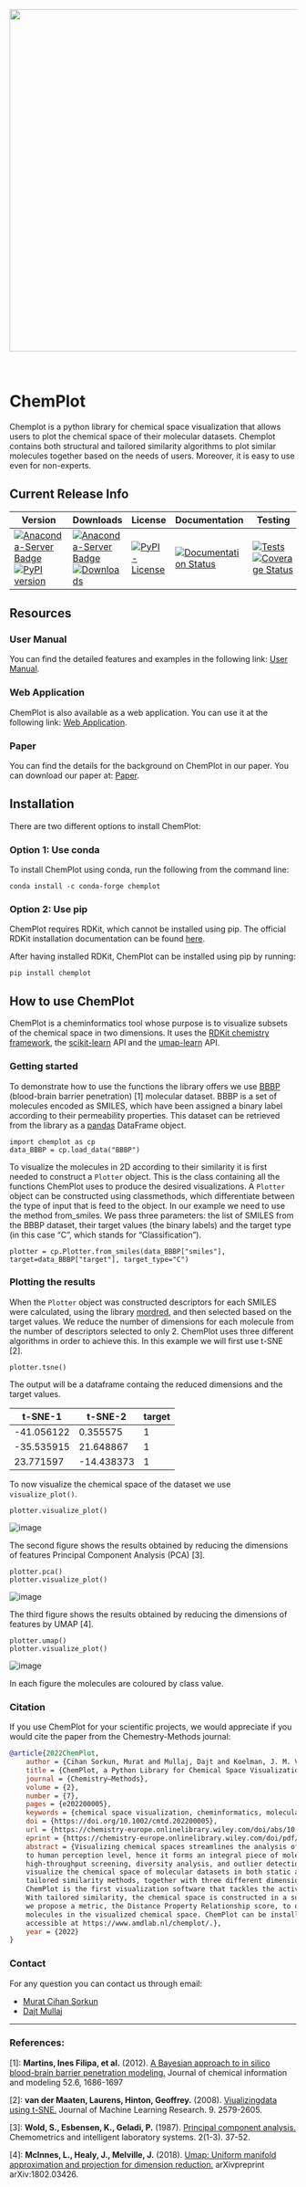 <p align="center">
  <img width="600" src="https://raw.githubusercontent.com/mcsorkun/ChemPlot/main/docs/logo_chemplot.png">
</p>
<br />

# ChemPlot

Chemplot is a python library for chemical space visualization that allows users to plot the chemical space of their molecular datasets. Chemplot contains both structural and tailored similarity algorithms to plot similar molecules together based on the needs of users. Moreover, it is easy to use even for non-experts.

## Current Release Info

| Version | Downloads | License | Documentation | Testing |
| --- | --- | --- | --- | --- |
| [![Anaconda-Server Badge](https://anaconda.org/conda-forge/chemplot/badges/version.svg)](https://anaconda.org/conda-forge/chemplot)  [![PyPI version](https://badge.fury.io/py/chemplot.svg)](https://badge.fury.io/py/chemplot) | [![Anaconda-Server Badge](https://anaconda.org/conda-forge/chemplot/badges/downloads.svg)](https://anaconda.org/conda-forge/chemplot)  [![Downloads](https://pepy.tech/badge/chemplot/month)](https://pepy.tech/project/chemplot) | [![PyPI - License](https://img.shields.io/pypi/l/chemplot?color=yellow)](https://github.com/mcsorkun/ChemPlot/blob/main/LICENSE) |  [![Documentation Status](https://readthedocs.org/projects/chemplot/badge/?version=latest)](https://chemplot.readthedocs.io/en/latest/?badge=latest) | [![Tests](https://github.com/mcsorkun/ChemPlot/actions/workflows/tests.yml/badge.svg)](https://github.com/mcsorkun/ChemPlot/actions/workflows/tests.yml)  [![Coverage Status](https://coveralls.io/repos/github/mcsorkun/ChemPlot/badge.svg)](https://coveralls.io/github/mcsorkun/ChemPlot) |

## Resources 

### User Manual

You can find the detailed features and examples in the following link: [User Manual](https://chemplot.readthedocs.io/en/latest/).

### Web Application

ChemPlot is also available as a web application. You can use it at the following link: [Web Application](https://share.streamlit.io/mcsorkun/chemplot-web/main/web_app_chemplot.py).

### Paper

You can find the details for the background on ChemPlot in our paper. You can download our paper at: [Paper](https://chemistry-europe.onlinelibrary.wiley.com/doi/full/10.1002/cmtd.202200005).

## Installation

There are two different options to install ChemPlot:

### Option 1: Use conda

To install ChemPlot using conda, run the following from the command line:

    conda install -c conda-forge chemplot

### Option 2: Use pip

ChemPlot requires RDKit, which cannot be installed using pip. The
official RDKit installation documentation can be found
[here](http://www.rdkit.org/docs/Install.html).

After having installed RDKit, ChemPlot can be installed using pip by
running:

    pip install chemplot
    
## How to use ChemPlot

ChemPlot is a cheminformatics tool whose purpose is to visualize subsets
of the chemical space in two dimensions. It uses the [RDKit chemistry
framework](http://www.rdkit.org), the
[scikit-learn](http://scikit-learn.org/stable/index.html) API and the
[umap-learn](https://github.com/lmcinnes/umap) API.

### Getting started

To demonstrate how to use the functions the library offers we use
[BBBP](https://github.com/mcsorkun/ChemPlot/blob/main/tests/test_data/C_2039_BBBP_2.csv) (blood-brain barrier penetration) [1] molecular dataset. BBBP is a
set of molecules encoded as SMILES, which have been assigned a binary
label according to their permeability properties. This dataset can be retrieved 
from the library as a [pandas](https://pandas.pydata.org/pandas-docs/stable/index.html)
DataFrame object.

``` {.sourceCode .python3}
import chemplot as cp
data_BBBP = cp.load_data("BBBP")
```

To visualize the molecules in 2D according to their similarity it is
first needed to construct a `Plotter` object. This is the class
containing all the functions ChemPlot uses to produce the desired
visualizations. A `Plotter` object can be constructed using
classmethods, which differentiate between the type of input that is feed
to the object. In our example we need to use the method from\_smiles. We
pass three parameters: the list of SMILES from the BBBP dataset, their
target values (the binary labels) and the target type (in this case “C”,
which stands for “Classification”).

``` {.sourceCode .python3}
plotter = cp.Plotter.from_smiles(data_BBBP["smiles"], target=data_BBBP["target"], target_type="C")
```

### Plotting the results

When the `Plotter` object was constructed descriptors for each SMILES
were calculated, using the library
[mordred](http://mordred-descriptor.github.io/documentation/v0.1.0/introduction.html),
and then selected based on the target values. We reduce the number of 
dimensions for each molecule from the number of descriptors selected to only 2. 
ChemPlot uses three different algorithms in order to achieve this. 
In this example we will first use t-SNE [2].

``` {.sourceCode .python3}
plotter.tsne()
```

The output will be a dataframe containg the reduced dimensions and the target values.

| t-SNE-1          | t-SNE-2          | target           |
|------------------|------------------|------------------|
| -41.056122       | 0.355575         | 1                |
| -35.535915       | 21.648867        | 1                |
| 23.771597        | -14.438373       | 1                |

To now visualize the chemical space of the dataset we use `visualize_plot()`.

``` {.sourceCode .python3}
plotter.visualize_plot()
```

![image](https://raw.githubusercontent.com/mcsorkun/ChemPlot/main/docs/user_manual/images/gs_tsne.png)

The second figure shows the results obtained by reducing the dimensions 
of features Principal Component Analysis (PCA) [3].

``` {.sourceCode .python3}
plotter.pca()
plotter.visualize_plot()
```

![image](https://raw.githubusercontent.com/mcsorkun/ChemPlot/main/docs/user_manual/images/gs_pca.png)

The third figure shows the results obtained by reducing the dimensions
of features by UMAP [4].

``` {.sourceCode .python3}
plotter.umap()
plotter.visualize_plot()
```

![image](https://raw.githubusercontent.com/mcsorkun/ChemPlot/main/docs/user_manual/images/gs_umap.png)

In each figure the molecules are coloured by class value.

### Citation

If you use ChemPlot for your scientific projects, we would appreciate if you would 
cite the paper from the Chemestry-Methods journal:

```bibtex
@article{2022ChemPlot,
    author = {Cihan Sorkun, Murat and Mullaj, Dajt and Koelman, J. M. Vianney A. and Er, Süleyman},
    title = {ChemPlot, a Python Library for Chemical Space Visualization},
    journal = {Chemistry–Methods},
    volume = {2},
    number = {7},
    pages = {e202200005},
    keywords = {chemical space visualization, cheminformatics, molecular similarity, Python, tailored similarity},
    doi = {https://doi.org/10.1002/cmtd.202200005},
    url = {https://chemistry-europe.onlinelibrary.wiley.com/doi/abs/10.1002/cmtd.202200005},
    eprint = {https://chemistry-europe.onlinelibrary.wiley.com/doi/pdf/10.1002/cmtd.202200005},
    abstract = {Visualizing chemical spaces streamlines the analysis of molecular datasets by reducing the information 
    to human perception level, hence it forms an integral piece of molecular engineering, including chemical library design, 
    high-throughput screening, diversity analysis, and outlier detection. We present here ChemPlot, which enables users to 
    visualize the chemical space of molecular datasets in both static and interactive ways. ChemPlot features structural and 
    tailored similarity methods, together with three different dimensionality reduction methods: PCA, t-SNE, and UMAP. 
    ChemPlot is the first visualization software that tackles the activity/property cliff problem by incorporating tailored similarity. 
    With tailored similarity, the chemical space is constructed in a supervised manner considering target properties. Additionally, 
    we propose a metric, the Distance Property Relationship score, to quantify the property difference of similar (i. e. close) 
    molecules in the visualized chemical space. ChemPlot can be installed via Conda or PyPI (pip) and a web application is freely 
    accessible at https://www.amdlab.nl/chemplot/.},
    year = {2022}
}
```

### Contact

For any question you can contact us through email:

- [Murat Cihan Sorkun](mailto:mcsorkun@gmail.com)
- [Dajt Mullaj](mailto:dajt.mullai@gmail.com)

* * * * *

<h3>
References:

</h3>

[1]: **Martins, Ines Filipa, et al.** (2012). [A Bayesian approach to
    in silico blood-brain barrier penetration
    modeling.](https://pubmed.ncbi.nlm.nih.gov/22612593/) Journal of
    chemical information and modeling 52.6, 1686-1697

[2]: **van der Maaten, Laurens, Hinton, Geoffrey.** (2008).
    [Viualizingdata using
    t-SNE.](https://www.jmlr.org/papers/volume9/vandermaaten08a/vandermaaten08a.pdf?fbclid=IwAR0Bgg1eA5TFmqOZeCQXsIoL6PKrVXUFaskUKtg6yBhVXAFFvZA6yQiYx-M)
    Journal of Machine Learning Research. 9. 2579-2605.
    
[3]: **Wold, S., Esbensen, K., Geladi, P.** (1987). [Principal
    component
    analysis.](https://www.sciencedirect.com/science/article/abs/pii/0169743987800849)
    Chemometrics and intelligent laboratory systems. 2(1-3). 37-52.

[4]: **McInnes, L., Healy, J., Melville, J.** (2018). [Umap: Uniform
    manifold approximation and projection for dimension
    reduction.](https://arxiv.org/abs/1802.03426) arXivpreprint
    arXiv:1802.03426.
    
